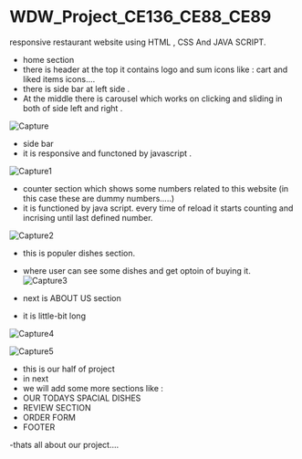 # WDW_Project_CE136_CE88_CE89
responsive restaurant website using HTML , CSS  And JAVA SCRIPT. 

- home section
- there is header at the top it contains logo and sum icons like : cart and liked items icons....
- there is side bar at left side .
- At the middle there is carousel which works on clicking and sliding in both of side left and right .

![Capture](https://user-images.githubusercontent.com/86519206/138048494-72807a5a-007f-4f15-bbc8-b80d7bc9c26a.PNG)



- side bar
- it is responsive and functoned by javascript .


![Capture1](https://user-images.githubusercontent.com/86519206/138048822-635b1baa-b044-4394-a4b5-8df5cfe5272b.PNG)

- counter section which shows some numbers related to this website (in this case these are dummy numbers.....)
- it is functioned by java script. every time of reload it starts counting and incrising until last defined number.

![Capture2](https://user-images.githubusercontent.com/86519206/138049159-ab073bbb-dad2-432f-8b2d-5ef0d2389537.PNG)

- this is populer dishes section.
- where user can see some dishes and get optoin of buying it.
![Capture3](https://user-images.githubusercontent.com/86519206/138050505-71cb45bd-c986-4d4d-b09e-0560a681e91e.PNG)

- next is ABOUT US section 
- it is little-bit long


![Capture4](https://user-images.githubusercontent.com/86519206/138050667-d7fda8ef-30a5-406b-b4a2-df786f3ef554.PNG)


![Capture5](https://user-images.githubusercontent.com/86519206/138051121-4c7091f6-961c-46c9-8d8b-be6206e57953.PNG)
- this is our half of project
- in next 
- we will add some more sections like : 
- OUR TODAYS SPACIAL DISHES
- REVIEW SECTION
- ORDER FORM
- FOOTER 


-thats all about our project....
